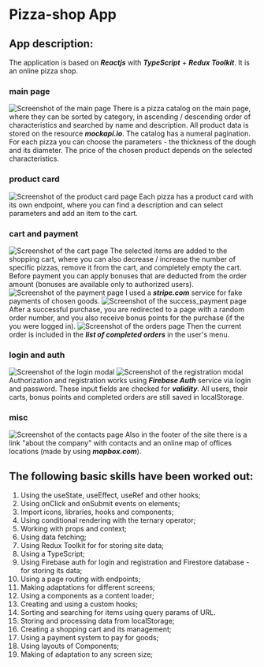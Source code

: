 # **Pizza-shop App**

## **App description:**

The application is based on **_Reactjs_** with **_TypeScript_** + **_Redux Toolkit_**.
It is an online pizza shop.

### **main page**

![Screenshot of the main page](src/assets/main.png)
There is a pizza catalog on the main page, where they can be sorted by category, in ascending / descending order of characteristics and searched by name and description.
All product data is stored on the resource **_mockapi.io_**.
The catalog has a numeral pagination.
For each pizza you can choose the parameters - the thickness of the dough and its diameter.
The price of the chosen product depends on the selected characteristics.

### **product card**

![Screenshot of the product card page](src/assets/product_card.png)
Each pizza has a product card with its own endpoint, where you can find a description and can select parameters and add an item to the cart.

### **cart and payment**

![Screenshot of the cart page](src/assets/cart.png)
The selected items are added to the shopping cart, where you can also decrease / increase the number of specific pizzas, remove it from the cart, and completely empty the cart.
Before payment you can apply bonuses that are deducted from the order amount (bonuses are available only to authorized users).
![Screenshot of the payment page](src/assets/payment.png)
I used a **_stripe.com_** service for fake payments of chosen goods.
![Screenshot of the success_payment page](src/assets/success.png)
After a successful purchase, you are redirected to a page with a random order number, and you also receive bonus points for the purchase (if the you were logged in).
![Screenshot of the orders page](src/assets/orders.png)
Then the current order is included in the **_list of completed orders_** in the user's menu.

### **login and auth**

![Screenshot of the login modal](src/assets/login.png) ![Screenshot of the registration modal](src/assets/reg.png)
Authorization and registration works using **_Firebase Auth_** service via login and password. These input fields are checked for **_validity_**.
All users, their carts, bonus points and completed orders are still saved in localStorage.

### **misc**

![Screenshot of the contacts page](src/assets/contacts.png)
Also in the footer of the site there is a link "about the company" with contacts and an online map of offices locations (made by using **_mapbox.com_**).

## **The following basic skills have been worked out:**

1. Using the useState, useEffect, useRef and other hooks;
2. Using onClick and onSubmit events on elements;
3. Import icons, libraries, hooks and components;
4. Using conditional rendering with the ternary operator;
5. Working with props and context;
6. Using data fetching;
7. Using Redux Toolkit for for storing site data;
8. Using a TypeScript;
9. Using Firebase auth for login and registration and Firestore database - for storing its data;
10. Using a page routing with endpoints;
11. Making adaptations for different screens;
12. Using a <Skeleton/> components as a content loader;
13. Creating and using a custom hooks;
14. Sorting and searching for items using query params of URL.
15. Storing and processing data from localStorage;
16. Creating a shopping cart and its management;
17. Using a payment system to pay for goods;
18. Using layouts of Components;
19. Making of adaptation to any screen size;
